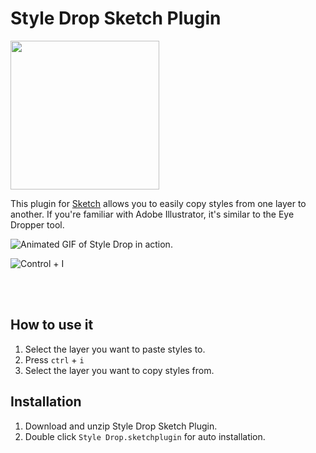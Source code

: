 # Style Drop Sketch Plugin

<img src="http://ryanmclaughlin.s3-us-west-2.amazonaws.com/share/share/cJiR0S9gNR/StyleDrop-2x.png" width="238" />

This plugin for [Sketch][] allows you to easily copy styles from one layer to another. If you're familiar with Adobe Illustrator, it's similar to the Eye Dropper tool.

![Animated GIF of Style Drop in action.](http://ryanmclaughlin.s3-us-west-2.amazonaws.com/share/share/4uXpXAyYFY/sketch_styledrop3.gif)

![Control + I](http://ryanmclaughlin.s3-us-west-2.amazonaws.com/share/share/tvkon5kQGt/StyleDrop_Keyboard.svg)

<br/><br/>

## How to use it
1. Select the layer you want to paste styles to.
2. Press `ctrl` + `i`
3. Select the layer you want to copy styles from.

[Sketch]: http://bohemiancoding.com/sketch/

## Installation
1. Download and unzip Style Drop Sketch Plugin.
2. Double click `Style Drop.sketchplugin` for auto installation.
